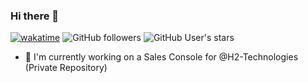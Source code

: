 ### Hi there 👋


[![wakatime](https://wakatime.com/badge/user/ebcd1fbf-d027-4785-a4a0-485f0cd835ba.svg)](https://wakatime.com/@ebcd1fbf-d027-4785-a4a0-485f0cd835ba) 
![GitHub followers](https://img.shields.io/github/followers/svalencia014?logo=github&style=flat)
![GitHub User's stars](https://img.shields.io/github/stars/svalencia014?affiliations=OWNER%2CCOLLABORATOR%2CORGANIZATION_MEMBER&style=flat&logo=github)

- 🔭 I'm currently working on a Sales Console for @H2-Technologies (Private Repository)
